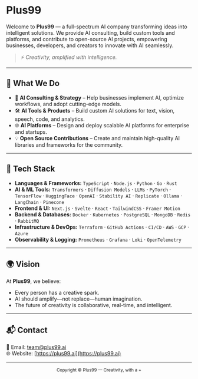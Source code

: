 # Plus99

Welcome to **Plus99** — a full-spectrum AI company transforming ideas into intelligent solutions.
We provide AI consulting, build custom tools and platforms, and contribute to open-source AI projects, empowering businesses, developers, and creators to innovate with AI seamlessly.

> ⚡ *Creativity, amplified with intelligence.*

---

## 🚀 What We Do

* 🤝 **AI Consulting & Strategy** – Help businesses implement AI, optimize workflows, and adopt cutting-edge models.
* 🛠 **AI Tools & Products** – Build custom AI solutions for text, vision, speech, code, and analytics.
* 🌐 **AI Platforms** – Design and deploy scalable AI platforms for enterprise and startups.
* 💡 **Open Source Contributions** – Create and maintain high-quality AI libraries and frameworks for the community.

---

## 🔧 Tech Stack

* **Languages & Frameworks:** `TypeScript` · `Node.js` · `Python` · `Go` · `Rust`
* **AI & ML Tools:** `Transformers` · `Diffusion Models` · `LLMs` · `PyTorch` · `TensorFlow` · `HuggingFace` · `OpenAI` · `Stability AI` · `Replicate` · `Ollama` · `LangChain` · `Pinecone`
* **Frontend & UI:** `Next.js` · `Svelte` · `React` · `TailwindCSS` · `Framer Motion`
* **Backend & Databases:** `Docker` · `Kubernetes` · `PostgreSQL` · `MongoDB` · `Redis` · `RabbitMQ`
* **Infrastructure & DevOps:** `Terraform` · `GitHub Actions` · `CI/CD` · `AWS` · `GCP` · `Azure`
* **Observability & Logging:** `Prometheus` · `Grafana` · `Loki` · `OpenTelemetry`

---

## 🌍 Vision

At **Plus99**, we believe:
- Every person has a creative spark.
- AI should amplify—not replace—human imagination.
- The future of creativity is collaborative, real-time, and intelligent.

---

## 📬 Contact

📧 Email: [team@plus99.ai](mailto:team@plus99.ai)  
🌐 Website: [https://plus99.ai](https://plus99.ai)

---

<p align="center">
  <sub>Copyright © Plus99 —
  Creativity, with a +</sub>
</p>

